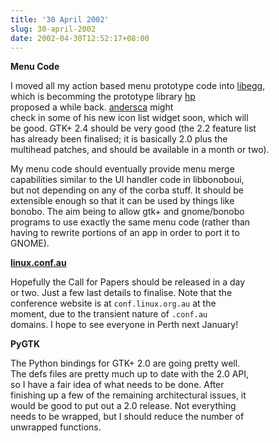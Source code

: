 ```yaml
---
title: '30 April 2002'
slug: 30-april-2002
date: 2002-04-30T12:52:17+08:00
---
```


**Menu Code**

I moved all my action based menu prototype code into
[libegg](http://cvs.gnome.org/lxr/source/libegg/),\
which is becomming the prototype library
[hp](http://www.advogato.org/person/hp/)\
proposed a while back.
[andersca](http://www.advogato.org/person/andersca/) might\
check in some of his new icon list widget soon, which will\
be good. GTK+ 2.4 should be very good (the 2.2 feature list\
has already been finalised; it is basically 2.0 plus the\
multihead patches, and should be available in a month or two).

My menu code should eventually provide menu merge\
capabilities similar to the UI handler code in libbonoboui,\
but not depending on any of the corba stuff. It should be\
extensible enough so that it can be used by things like\
bonobo. The aim being to allow gtk+ and gnome/bonobo\
programs to use exactly the same menu code (rather than\
having to rewrite portions of an app in order to port it to\
GNOME).

**[linux.conf.au](http://conf.linux.org.au/)**

Hopefully the Call for Papers should be released in a day\
or two. Just a few last details to finalise. Note that the\
conference website is at `conf.linux.org.au` at the\
moment, due to the transient nature of `.conf.au`\
domains. I hope to see everyone in Perth next January!

**PyGTK**

The Python bindings for GTK+ 2.0 are going pretty well.\
The defs files are pretty much up to date with the 2.0 API,\
so I have a fair idea of what needs to be done. After\
finishing up a few of the remaining architectural issues, it\
would be good to put out a 2.0 release. Not everything\
needs to be wrapped, but I should reduce the number of\
unwrapped functions.
